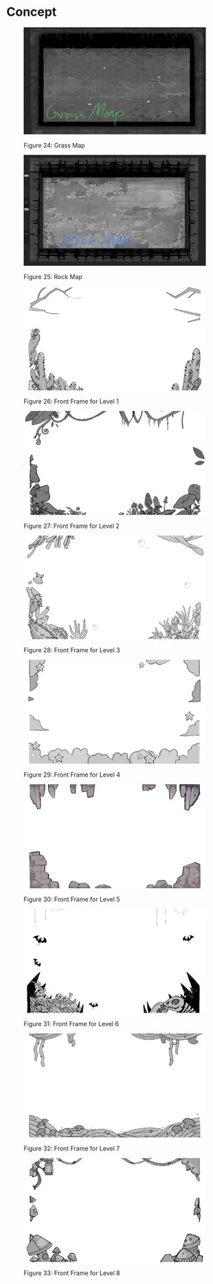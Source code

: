 # Concept

<div data-full-width="false"><figure><img src="../.gitbook/assets/image.png" alt=""><figcaption><p>Figure 24: Grass Map</p></figcaption></figure></div>

<figure><img src="../.gitbook/assets/image (1).png" alt=""><figcaption><p>Figure 25: Rock Map</p></figcaption></figure>

<figure><img src="../.gitbook/assets/image (2).png" alt=""><figcaption><p>Figure 26: Front Frame for Level 1</p></figcaption></figure>

<figure><img src="../.gitbook/assets/image (3).png" alt=""><figcaption><p>Figure 27: Front Frame for Level 2</p></figcaption></figure>

<figure><img src="../.gitbook/assets/image (4).png" alt=""><figcaption><p>Figure 28: Front Frame for Level 3</p></figcaption></figure>

<figure><img src="../.gitbook/assets/image (5).png" alt=""><figcaption><p>Figure 29: Front Frame for Level 4</p></figcaption></figure>

<figure><img src="../.gitbook/assets/image (6).png" alt=""><figcaption><p>Figure 30: Front Frame for Level 5</p></figcaption></figure>

<figure><img src="../.gitbook/assets/image (7).png" alt=""><figcaption><p>Figure 31: Front Frame for Level 6</p></figcaption></figure>

<figure><img src="../.gitbook/assets/image (8).png" alt=""><figcaption><p>Figure 32: Front Frame for Level 7</p></figcaption></figure>

<figure><img src="../.gitbook/assets/image (18).png" alt=""><figcaption><p>Figure 33: Front Frame for Level 8</p></figcaption></figure>
